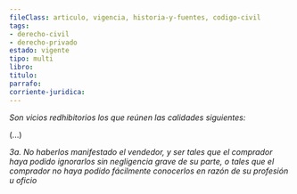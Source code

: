 ```yaml
---
fileClass: articulo, vigencia, historia-y-fuentes, codigo-civil
tags:
- derecho-civil
- derecho-privado
estado: vigente
tipo: multi
libro:
titulo:
parrafo:
corriente-juridica:
---
```

*Son vicios redhibitorios los que reúnen las calidades siguientes:*

(...)

*3a. No haberlos manifestado el vendedor, y ser tales que el comprador haya podido ignorarlos sin negligencia grave de su parte, o tales que el comprador no haya podido fácilmente conocerlos en razón de su profesión u oficio*  